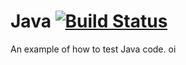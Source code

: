 # Java [![Build Status](http://beta.drone.io/api/badges/drone-demos/drone-with-java/status.svg)](http://beta.drone.io/drone-demos/drone-with-java)
An example of how to test Java code.
oi
